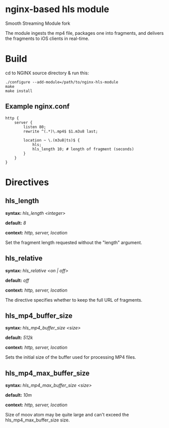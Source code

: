 nginx-based hls module
===========

Smooth Streaming Module fork

The module ingests the mp4 file, packages one into fragments, and delivers the fragments to iOS clients in real-time.

Build
===========

cd to NGINX source directory & run this:

    ./configure --add-module=/path/to/nginx-hls-module
    make
    make install

Example nginx.conf
----------

    http {
        server {
            listen 80;
            rewrite ^(.*)\.mp4$ $1.m3u8 last;

            location ~ \.(m3u8|ts)$ {
                hls;
                hls_length 10; # length of fragment (seconds)
            }
        }
    }

Directives
==========

hls_length
----------
**syntax:** *hls_length &lt;integer&gt;*

**default:** *8*

**context:** *http, server, location*

Set the fragment length requested without the "length" argument.

hls_relative
----------
**syntax:** *hls_relative &lt;on | off&gt;*

**default:** *off*

**context:** *http, server, location*

The directive specifies whether to keep the full URL of fragments.

hls_mp4_buffer_size
----------
**syntax:** *hls_mp4_buffer_size &lt;size&gt;*

**default:** *512k*

**context:** *http, server, location*

Sets the initial size of the buffer used for processing MP4 files.

hls_mp4_max_buffer_size
----------
**syntax:** *hls_mp4_max_buffer_size &lt;size&gt;*

**default:** *10m*

**context:** *http, server, location*

Size of moov atom may be quite large and can't exceed the hls_mp4_max_buffer_size size.
